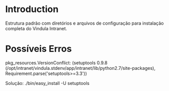 Introduction
============

Estrutura padrão com diretórios e arquivos de configuração para instalação completa do Vindula Intranet.


Possíveis Erros
===================


pkg_resources.VersionConflict: (setuptools 0.9.8 (/opt/intranet/vindula.stdenv/app/intranet/lib/python2.7/site-packages), Requirement.parse('setuptools>=3.3'))

Solução:
    ./bin/easy_install -U setuptools
